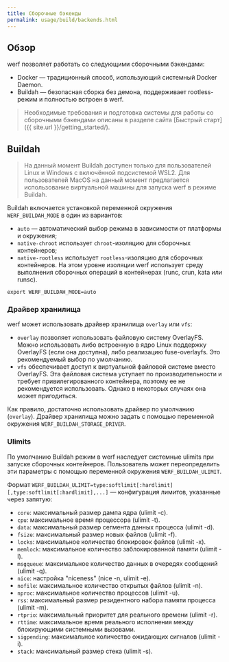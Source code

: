 ```yaml
---
title: Сборочные бэкенды
permalink: usage/build/backends.html
---
```


## Обзор

werf позволяет работать со следующими сборочными бэкендами:

-	Docker — традиционный способ, использующий системный Docker Daemon.
-	Buildah — безопасная сборка без демона, поддерживает rootless-режим и полностью встроен в werf.

> Необходимые требования и подготовка системы для работы со сборочными бэкендами описаны в разделе сайта [Быстрый старт]({{ site.url }}/getting_started/).

## Buildah

> На данный момент Buildah доступен только для пользователей Linux и Windows с включённой подсистемой WSL2. Для пользователей MacOS на данный момент предлагается использование виртуальной машины для запуска werf в режиме Buildah.

Buildah включается установкой переменной окружения `WERF_BUILDAH_MODE` в один из вариантов:

* `auto` — автоматический выбор режима в зависимости от платформы и окружения;
* `native-chroot` использует `chroot`-изоляцию для сборочных контейнеров;
* `native-rootless` использует `rootless`-изоляцию для сборочных контейнеров. На этом уровне изоляции werf использует среду выполнения сборочных операций в контейнерах (runc, crun, kata или runsc).

```shell
export WERF_BUILDAH_MODE=auto
```

### Драйвер хранилища

werf может использовать драйвер хранилища `overlay` или `vfs`:

* `overlay` позволяет использовать файловую систему OverlayFS. Можно использовать либо встроенную в ядро Linux поддержку OverlayFS (если она доступна), либо реализацию fuse-overlayfs. Это рекомендуемый выбор по умолчанию.
* `vfs` обеспечивает доступ к виртуальной файловой системе вместо OverlayFS. Эта файловая система уступает по производительности и требует привилегированного контейнера, поэтому ее не рекомендуется использовать. Однако в некоторых случаях она может пригодиться.

Как правило, достаточно использовать драйвер по умолчанию (`overlay`). Драйвер хранилища можно задать с помощью переменной окружения `WERF_BUILDAH_STORAGE_DRIVER`.

### Ulimits

По умолчанию Buildah режим в werf наследует системные ulimits при запуске сборочных контейнеров. Пользователь может переопределить эти параметры с помощью переменной окружения `WERF_BUILDAH_ULIMIT`.

Формат `WERF_BUILDAH_ULIMIT=type:softlimit[:hardlimit][,type:softlimit[:hardlimit],...]` — конфигурация лимитов, указанные через запятую:

* `core`: максимальный размер дампа ядра (ulimit -c).
* `cpu`: максимальное время процессора (ulimit -t).
* `data`: максимальный размер сегмента данных процесса (ulimit -d).
* `fsize`: максимальный размер новых файлов (ulimit -f).
* `locks`: максимальное количество блокировок файлов (ulimit -x).
* `memlock`: максимальное количество заблокированной памяти (ulimit -l).
* `msgqueue`: максимальное количество данных в очередях сообщений (ulimit -q).
* `nice`: настройка "niceness" (nice -n, ulimit -e).
* `nofile`: максимальное количество открытых файлов (ulimit -n).
* `nproc`: максимальное количество процессов (ulimit -u).
* `rss`: максимальный размер резидентного набора памяти процесса (ulimit -m).
* `rtprio`: максимальный приоритет для реального времени (ulimit -r).
* `rttime`: максимальное время реального исполнения между блокирующими системными вызовами.
* `sigpending`: максимальное количество ожидающих сигналов (ulimit -i).
* `stack`: максимальный размер стека (ulimit -s).
